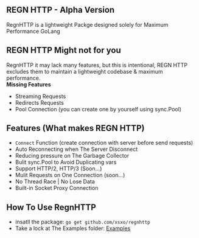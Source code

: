 ## REGN HTTP - Alpha Version
RegnHTTP is a lightweight Packge designed solely for Maximum Performance GoLang</br>

## REGN HTTP Might not for you
RegnHTTP it may lack many features, but this is intentional, REGN HTTP excludes them to maintain a lightweight codebase & maximum performance.
</br>
**Missing Features**
- Streaming Requests
- Redirects Requests
- Pool Connection (you can create one by yourself using sync.Pool)

## Features (What makes REGN HTTP)
- `Connect` Function (create connection with server before send requests)
- Auto Reconnecting when The Server Disconnect
- Reducing pressure on The Garbage Collector
- Bulit sync.Pool to Avoid Duplicating vars
- Support HTTP/2, HTTP/3 (Soon...)
- Mulit Requests on One Connection (soon...)
- No Thread Race | No Lose Data
- Built-in Socket Proxy Connection

## How To Use RegnHTTP
- insatll the package: `go get github.com/xsxo/regnhttp`
- Take a lock at The Examples folder: [Examples](https://github.com/xsxo/regnhttp/tree/master/examples)